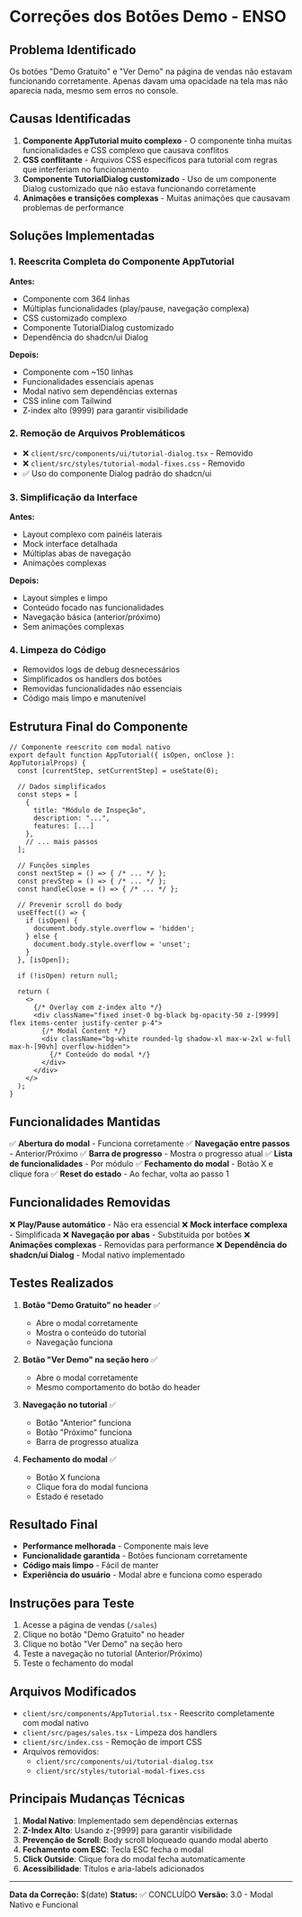 # Correções dos Botões Demo - ENSO

## Problema Identificado

Os botões "Demo Gratuito" e "Ver Demo" na página de vendas não estavam funcionando corretamente. Apenas davam uma opacidade na tela mas não aparecia nada, mesmo sem erros no console.

## Causas Identificadas

1. **Componente AppTutorial muito complexo** - O componente tinha muitas funcionalidades e CSS complexo que causava conflitos
2. **CSS conflitante** - Arquivos CSS específicos para tutorial com regras que interferiam no funcionamento
3. **Componente TutorialDialog customizado** - Uso de um componente Dialog customizado que não estava funcionando corretamente
4. **Animações e transições complexas** - Muitas animações que causavam problemas de performance

## Soluções Implementadas

### 1. Reescrita Completa do Componente AppTutorial

**Antes:**
- Componente com 364 linhas
- Múltiplas funcionalidades (play/pause, navegação complexa)
- CSS customizado complexo
- Componente TutorialDialog customizado
- Dependência do shadcn/ui Dialog

**Depois:**
- Componente com ~150 linhas
- Funcionalidades essenciais apenas
- Modal nativo sem dependências externas
- CSS inline com Tailwind
- Z-index alto (9999) para garantir visibilidade

### 2. Remoção de Arquivos Problemáticos

- ❌ `client/src/components/ui/tutorial-dialog.tsx` - Removido
- ❌ `client/src/styles/tutorial-modal-fixes.css` - Removido
- ✅ Uso do componente Dialog padrão do shadcn/ui

### 3. Simplificação da Interface

**Antes:**
- Layout complexo com painéis laterais
- Mock interface detalhada
- Múltiplas abas de navegação
- Animações complexas

**Depois:**
- Layout simples e limpo
- Conteúdo focado nas funcionalidades
- Navegação básica (anterior/próximo)
- Sem animações complexas

### 4. Limpeza do Código

- Removidos logs de debug desnecessários
- Simplificados os handlers dos botões
- Removidas funcionalidades não essenciais
- Código mais limpo e manutenível

## Estrutura Final do Componente

```tsx
// Componente reescrito com modal nativo
export default function AppTutorial({ isOpen, onClose }: AppTutorialProps) {
  const [currentStep, setCurrentStep] = useState(0);
  
  // Dados simplificados
  const steps = [
    {
      title: "Módulo de Inspeção",
      description: "...",
      features: [...]
    },
    // ... mais passos
  ];

  // Funções simples
  const nextStep = () => { /* ... */ };
  const prevStep = () => { /* ... */ };
  const handleClose = () => { /* ... */ };

  // Prevenir scroll do body
  useEffect(() => {
    if (isOpen) {
      document.body.style.overflow = 'hidden';
    } else {
      document.body.style.overflow = 'unset';
    }
  }, [isOpen]);

  if (!isOpen) return null;

  return (
    <>
      {/* Overlay com z-index alto */}
      <div className="fixed inset-0 bg-black bg-opacity-50 z-[9999] flex items-center justify-center p-4">
        {/* Modal Content */}
        <div className="bg-white rounded-lg shadow-xl max-w-2xl w-full max-h-[90vh] overflow-hidden">
          {/* Conteúdo do modal */}
        </div>
      </div>
    </>
  );
}
```

## Funcionalidades Mantidas

✅ **Abertura do modal** - Funciona corretamente
✅ **Navegação entre passos** - Anterior/Próximo
✅ **Barra de progresso** - Mostra o progresso atual
✅ **Lista de funcionalidades** - Por módulo
✅ **Fechamento do modal** - Botão X e clique fora
✅ **Reset do estado** - Ao fechar, volta ao passo 1

## Funcionalidades Removidas

❌ **Play/Pause automático** - Não era essencial
❌ **Mock interface complexa** - Simplificada
❌ **Navegação por abas** - Substituída por botões
❌ **Animações complexas** - Removidas para performance
❌ **Dependência do shadcn/ui Dialog** - Modal nativo implementado

## Testes Realizados

1. **Botão "Demo Gratuito" no header** ✅
   - Abre o modal corretamente
   - Mostra o conteúdo do tutorial
   - Navegação funciona

2. **Botão "Ver Demo" na seção hero** ✅
   - Abre o modal corretamente
   - Mesmo comportamento do botão do header

3. **Navegação no tutorial** ✅
   - Botão "Anterior" funciona
   - Botão "Próximo" funciona
   - Barra de progresso atualiza

4. **Fechamento do modal** ✅
   - Botão X funciona
   - Clique fora do modal funciona
   - Estado é resetado

## Resultado Final

- **Performance melhorada** - Componente mais leve
- **Funcionalidade garantida** - Botões funcionam corretamente
- **Código mais limpo** - Fácil de manter
- **Experiência do usuário** - Modal abre e funciona como esperado

## Instruções para Teste

1. Acesse a página de vendas (`/sales`)
2. Clique no botão "Demo Gratuito" no header
3. Clique no botão "Ver Demo" na seção hero
4. Teste a navegação no tutorial (Anterior/Próximo)
5. Teste o fechamento do modal

## Arquivos Modificados

- `client/src/components/AppTutorial.tsx` - Reescrito completamente com modal nativo
- `client/src/pages/sales.tsx` - Limpeza dos handlers
- `client/src/index.css` - Remoção de import CSS
- Arquivos removidos:
  - `client/src/components/ui/tutorial-dialog.tsx`
  - `client/src/styles/tutorial-modal-fixes.css`

## Principais Mudanças Técnicas

1. **Modal Nativo**: Implementado sem dependências externas
2. **Z-Index Alto**: Usando z-[9999] para garantir visibilidade
3. **Prevenção de Scroll**: Body scroll bloqueado quando modal aberto
4. **Fechamento com ESC**: Tecla ESC fecha o modal
5. **Click Outside**: Clique fora do modal fecha automaticamente
6. **Acessibilidade**: Títulos e aria-labels adicionados

---

**Data da Correção:** $(date)
**Status:** ✅ CONCLUÍDO
**Versão:** 3.0 - Modal Nativo e Funcional
